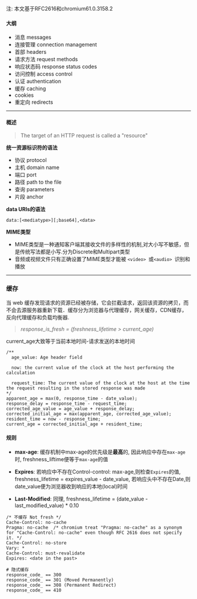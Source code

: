注: 本文基于RFC2616和chromium61.0.3158.2
#### 大纲
- 消息 messages
- 连接管理 connection management
- 首部 headers
- 请求方法 request methods
- 响应状态码 response status codes
- 访问控制 access control
- 认证 authentication
- 缓存 caching
- cookies
- 重定向 redirects

---
#### 概述

> The target of an HTTP request is called a "resource"

**统一资源标识符的语法**

- 协议 protocol
- 主机 domain name
- 端口 port
- 路径 path to the file
- 查询 parameters
- 片段 anchor

**data URIs的语法**
```
data:[<mediatype>][;base64],<data>
```

**MIME类型**

- MIME类型是一种通知客户端其接收文件的多样性的机制,对大小写不敏感，但是传统写法都是小写.分为Discrete和Multipart类型
- 音频或视频文件只有正确设置了MIME类型才能被 `<video> `或`<audio> `识别和播放

---
### 缓存
当 web 缓存发现请求的资源已经被存储，它会拦截请求，返回该资源的拷贝，而不会去源服务器重新下载．缓存分为浏览器与代理缓存，网关缓存，CDN缓存，反向代理缓存和负载均衡器.

>*response_is_fresh = (freshness_lifetime > current_age)*

current_age大致等于当前本地时间-请求发送的本地时间
```
/** 
  age_value: Age header field
  
  now: the current value of the clock at the host performing the calculation
  
  request_time: The current value of the clock at the host at the time the request resulting in the stored response was made
*/
apparent_age = max(0, response_time - date_value);
response_delay = response_time - request_time;
corrected_age_value = age_value + response_delay;
corrected_initial_age = max(apparent_age, corrected_age_value);
resident_time = now - response_time;
current_age = corrected_initial_age + resident_time;
```

#### 规则

- **max-age**: 缓存机制中max-age的优先级是**最高**的, 因此响应中存在`max-age`时, freshness_liftime便等于`max-age`的值

- **Expires**: 若响应中不存在Control-control: max-age,则检查`Expires`的值, freshness_lifetime = expires_value - date_value, 若响应头中不存在Date,则date_value便为浏览器收到响应的本地(local)时间

- **Last-Modified**: 同理, freshness_lifetime = (date_value - last_modified_value) * 0.10

```
/* 不缓存 Not fresh */
Cache-Control: no-cache
Pragma: no-cache  /* chromium treat "Pragma: no-cache" as a synonym for "Cache-Control: no-cache" even though RFC 2616 does not specify it. */
Cache-Control: no-store
Vary: *
Cache-Control: must-revalidate
Expires: <date in the past>
```
```
# 隐式缓存
response_code_ == 300 
response_code_ == 301 (Moved Permanently)
response_code_ == 308 (Permanent Redirect)
response_code_ == 410
```